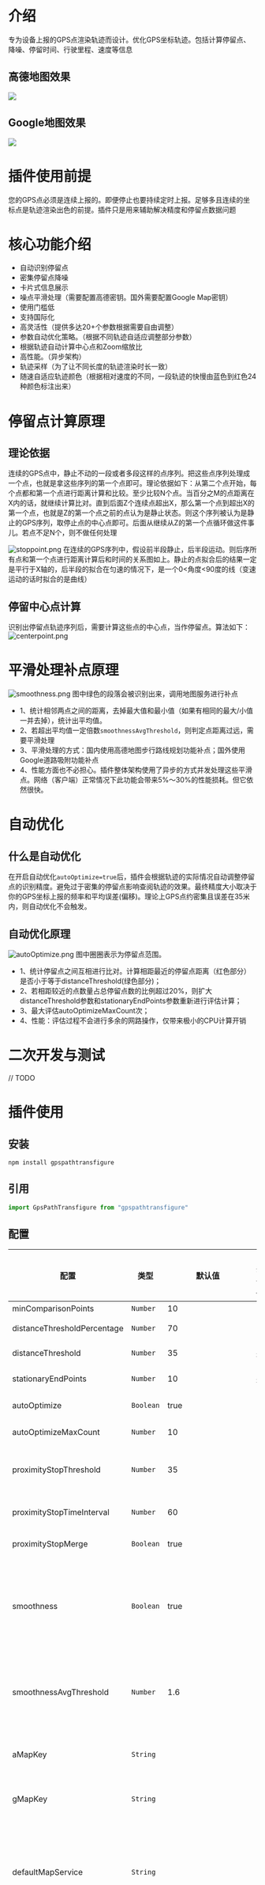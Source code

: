 # 介绍
专为设备上报的GPS点渲染轨迹而设计。优化GPS坐标轨迹。包括计算停留点、降噪、停留时间、行驶里程、速度等信息

## 高德地图效果
![](/doc/amap_track.gif)

## Google地图效果
![](/doc/gmap_track.gif)


# 插件使用前提
您的GPS点必须是连续上报的。即便停止也要持续定时上报。足够多且连续的坐标点是轨迹渲染出色的前提。插件只是用来辅助解决精度和停留点数据问题

# 核心功能介绍
- 自动识别停留点
- 密集停留点降噪
- 卡片式信息展示
- 噪点平滑处理（需要配置高德密钥。国外需要配置Google Map密钥）
- 使用门槛低
- 支持国际化
- 高灵活性（提供多达20+个参数根据需要自由调整）
- 参数自动优化策略。（根据不同轨迹自适应调整部分参数）
- 根据轨迹自动计算中心点和Zoom缩放比
- 高性能。（异步架构）
- 轨迹采样（为了让不同长度的轨迹渲染时长一致）
- 随速自适应轨迹颜色（根据相对速度的不同，一段轨迹的快慢由蓝色到红色24种颜色标注出来）

# 停留点计算原理
## 理论依据
连续的GPS点中，静止不动的一段或者多段这样的点序列。把这些点序列处理成一个点，也就是拿这些序列的第一个点即可。理论依据如下：从第二个点开始，每个点都和第一个点进行距离计算和比较。至少比较N个点。当百分之M的点距离在X内的话，就继续计算比对。直到后面Z个连续点超出X，那么第一个点到超出X的第一个点，也就是Z的第一个点之前的点认为是静止状态。则这个序列被认为是静止的GPS序列，取停止点的中心点即可。后面从继续从Z的第一个点循环做这件事儿。若点不足N个，则不做任何处理

![stoppoint.png](/doc/stoppoint.png)
在连续的GPS序列中，假设前半段静止，后半段运动。则后序所有点和第一个点进行距离计算后和时间的关系图如上。静止的点拟合后的结果一定是平行于X轴的，后半段的拟合在匀速的情况下，是一个0<角度<90度的线（变速运动的话时拟合的是曲线）

## 停留中心点计算
识别出停留点轨迹序列后，需要计算这些点的中心点，当作停留点。算法如下：
![centerpoint.png](/doc/centerpoint.png)

# 平滑处理补点原理
![smoothness.png](/doc/smoothness.png)
图中绿色的段落会被识别出来，调用地图服务进行补点

- 1、统计相邻两点之间的距离，去掉最大值和最小值（如果有相同的最大/小值一并去掉），统计出平均值。
- 2、若超出平均值一定倍数`smoothnessAvgThreshold`，则判定点距离过远，需要平滑处理
- 3、平滑处理的方式：国内使用高德地图步行路线规划功能补点；国外使用Google道路吸附功能补点
- 4、性能方面也不必担心。插件整体架构使用了异步的方式并发处理这些平滑点。网络（客户端）正常情况下此功能会带来5%～30%的性能损耗。但它依然很快。

# 自动优化
## 什么是自动优化
在开启自动优化`autoOptimize=true`后，插件会根据轨迹的实际情况自动调整停留点的识别精度。避免过于密集的停留点影响查阅轨迹的效果。最终精度大小取决于你的GPS坐标上报的频率和平均误差(偏移)。理论上GPS点约密集且误差在35米内，则自动优化不会触发。
## 自动优化原理
![autoOptimize.png](/doc/autoOptimize.png)
图中圈圈表示为停留点范围。

- 1、统计停留点之间互相进行比对。计算相距最近的停留点距离（红色部分）是否小于等于distanceThreshold(绿色部分)；
- 2、若相距较近的点数量占总停留点数的比例超过20%，则扩大distanceThreshold参数和stationaryEndPoints参数重新进行评估计算；
- 3、最大评估autoOptimizeMaxCount次；
- 4、性能：评估过程不会进行多余的网路操作，仅带来极小的CPU计算开销


# 二次开发与测试
// TODO

# 插件使用
## 安装
``` shell
npm install gpspathtransfigure
```
## 引用
``` javascript
import GpsPathTransfigure from "gpspathtransfigure"
```
## 配置
|配置|类型|默认值|自动优化|备注|
|--|--|--|--|--|
|minComparisonPoints |`Number`| 10|| 最少比较的点数 |
|distanceThresholdPercentage |`Number`| 70|| 距离阈值内的点的`百分比` |
|distanceThreshold |`Number`| 35|`是`| 距离阈值，单位为`米` |
|stationaryEndPoints |`Number`| 10|`是`| 判断静止状态结束的连续点数 |
|autoOptimize |`Boolean`| true|| 是否开启参数自动优化 |
|autoOptimizeMaxCount |`Number`| 10||自动优化调整次数上限|
|proximityStopThreshold|`Number`|35|| 近距离停留点距离阈值。此值通常要大于等于distanceThreshold|
|proximityStopTimeInterval|`Number`|60||近距离停留点时间间隔阈值。单位`分钟`|
|proximityStopMerge|`Boolean`|true|| 近距离停留点合并。建议默认开启|
|smoothness|`Boolean`|true||是否开启停留点前后点位的平滑过度。你必须配置对应的地图密钥。否则无效。开启此项会额外消耗移动端流量，并且轨迹渲染速度也会降低|
|smoothnessAvgThreshold|`Number`|1.6||平滑过度距离倍数阈值。点之间的距离超过平均值的这个倍数后，才会被捕捉到进行平滑处理|
|aMapKey|`String`||| 配置高德地图可以调用路线规划的`Web服务密钥`。平滑过度时使用|
|gMapKey|`String`||| 配置google地图`密钥`。平滑过度时使用|
|defaultMapService|`String`||| 默认地图服务。枚举值【amap】【gmap】。配置后将会强制使用相应的地图服务。不配置，则默认语言是zh时使用amap。其它语言都使用googleMap|
|format |`Boolean`| true||是否格式化数据内容。如里程、时间信息。若开启则根据locale配置输出对应国家语言的信息的内容|
|locale |`String`| zh||设置语言|
|timeformat|`String`|yyyy-MM-dd HH mm:ss||指定时间格式化方式|
|mapWidth|`Number`|1024||地图容器的宽度。单位`px`。zoom计算时使用|
|mapHeight|`Number`|768||地图容器的高度。单位`px`。zoom计算时使用|
|defaultZoom|`Number`|16||默认地图缩放比。如果无法根据轨迹计算出缩放比，则使用此值|
|pathColorOptimize|`Boolean`|true||是否开启轨迹颜色美化|
|speedColors|`Array`| `["#3366FF", "#3369FF", "#336CFF", "#336FFF", "#3372FF", "#3375FF","#3399FF", "#33A3FF", "#33ADFF", "#33B7FF", "#33C1FF", "#33CCFF", "#66FF00", "#7FFF00", "#99FF00", "#B2FF00", "#CCFF00", "#E6FF00", "#FFCC00", "#FF9933", "#FF9966", "#FF6633", "#FF3300", "#FF0000"]`||速度由慢到快的24级颜色代码|
|samplePointsNum|`Number`|200||轨迹采样数。用于控制返回值samplePoints的长度。samplePoints用于渲染轨迹使用|

## 使用案例(Vue3)
``` javascript
<script setup>
  import { onMounted } from "vue";
  import GpsPathTransfigure from "gpspathtransfigure"
......

onMounted(async ()=>{
    var gpsPoint =[
    ......
    {lon: 14.3908478, lat: 38.3038816, currentTime: '2024-06-27 01:43:36'},
    {lon: 114.3908478, lat: 38.3038816, currentTime: '2024-06-27 01:46:35'},
    {lon: 114.3906792, lat: 38.3037608, currentTime: '2024-06-27 01:47:50'},
    {lon: 114.3906634, lat: 38.3037528, currentTime: '2024-06-27 01:47:55'},
    ......
    ]

    GpsPathTransfigure.conf({
      locale:'zh',
      aMapKey:webApiKey,
      defaultMapService:'amap',
      openDebug:false,
      pathColorOptimize:true,
      samplePointsNum:300
    })

  const staticPoints = await GpsPathTransfigure.optimize(pathParam);
    const { finalPoints, stopPoints,trajectoryPoints, center, zoom ,segmentInfo,startPoint,endPoint,samplePoints} = staticPoints;

    ......
}
......
</script>
```
请注意，在使用此插件时需要异步引用。代码中直接使用finalPoints渲染轨迹即可。若想要渲染停留点标注效果，则渲染所有的stopPoints。渲染带颜色的轨迹请使用trajectoryPoints渲染。高德地图和Google地图的渲染案例请查阅Amap.vue/Gmap.vue源码

## 返回值说明
|返回值|含义|
|--|--|
|finalPoints|轨迹。格式[{lon: xx, lat: xx, currentTime: xx}]，若坐标点中出现`type: 'add'`则代表此点是噪点平滑处理时的补点|
|stopPoints|停留点。格式[{lon: xx, lat: xx, currentTime: xx}]|
|trajectoryPoints|颜色渲染后的轨迹信息|
|center|中心点。格式{lon: xx, lat: xx, currentTime: xx}|
|zoom|缩放比|
|segmentInfo|分段信息|
|startPoint|开始点|
|endPoint|结束点|
|samplePoints|轨迹抽样数据（固定数量）|


# 问题交流反馈或issues
 QQ：914245697